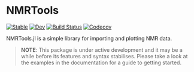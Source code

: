 # NMRTools

[![Stable](https://img.shields.io/badge/docs-stable-blue.svg)](https://chriswaudby.github.io/NMRTools.jl/stable)
[![Dev](https://img.shields.io/badge/docs-dev-blue.svg)](https://chriswaudby.github.io/NMRTools.jl/dev)
[![Build Status](https://travis-ci.com/chriswaudby/NMRTools.jl.svg?branch=master)](https://travis-ci.com/chriswaudby/NMRTools.jl)
[![Codecov](https://codecov.io/gh/chriswaudby/NMRTools.jl/branch/master/graph/badge.svg)](https://codecov.io/gh/chriswaudby/NMRTools.jl)

NMRTools.jl is a simple library for importing and plotting NMR data.

> **NOTE**: This package is under active development and it may be a while before its features and syntax stabilises. Please take a look at the examples in the documentation for a guide to getting started.
